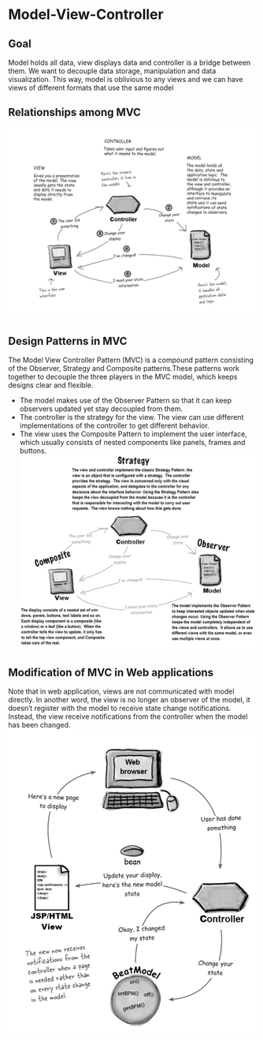 # Model-View-Controller

## Goal
Model holds all data, view displays data and controller is a bridge between them. We want to decouple data storage, manipulation and data visualization. This way, model is oblivious to any views and we can have views of different formats that use the same model

## Relationships among MVC
![MVC](MVC.png)

## Design Patterns in MVC

The Model View Controller Pattern (MVC) is a compound pattern consisting of the Observer, Strategy and Composite patterns.These patterns work together to decouple the three players in the MVC model, which keeps
designs clear and flexible.
- The model makes use of the Observer Pattern so that it can keep observers updated yet stay decoupled from them.
- The controller is the strategy for the view. The view can use different implementations of the controller to get different behavior.
- The view uses the Composite Pattern to implement the user interface, which usually consists of nested components like panels, frames and
buttons.
![PatternsInMVC](PatternsInMVC.png)

## Modification of MVC in Web applications
Note that in web application, views are not communicated with model directly. In another word, the view is no longer an observer of the model, it doesn’t register with the model to receive state change notifications. Instead, the view receive notifications from the controller when the model has been changed. 
![MVC&WEB](MVC&Web.png)